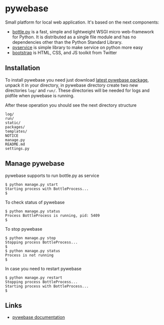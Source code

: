 # pywebase

Small platform for local web application. It's based on the next components:

 - [bottle.py](http://bottlepy.org/) is a fast, simple and lightweight WSGI micro web-framework for Python. It is distributed as a single file module and has no dependencies other than the Python Standard Library.
 - [pyservice](https://github.com/ownport/pyservice) is simple library to make service on python more easy
 - [bootstrap](https://github.com/twitter/bootstrap) is HTML, CSS, and JS toolkit from Twitter
 
## Installation

To install pywebase you need just download [latest pywebase package](https://github.com/ownport/pywebase/zipball/master), unpack it in your directory, in pywebase directory create two new directories `log/` and `run/`. These directories will be needed for logs and pidfile when pywebase is running.

After these operation you should see the next directory structure
```
log/
run/
static/
packages/
templates/
NOTICE
manage.py
README.md
settings.py
```

## Manage pywebase

pywebase supports to run bottle.py as service
```
$ python manage.py start
Starting process with BottleProcess...
$
```
To check status of pywebase
```
$ python manage.py status
Process BottleProcess is running, pid: 5409
$
```
To stop pywebase
```
$ python manage.py stop
Stopping process BottleProcess...
$
$ python manage.py status
Process is not running
$
```
In case you need to restart pywebase
```
$ python manage.py restart
Stopping process BottleProcess...
Starting process with BottleProcess...
$ 
```

## Links

 - [pywebase documentation](https://github.com/ownport/pywebase/tree/master/docs)
 
